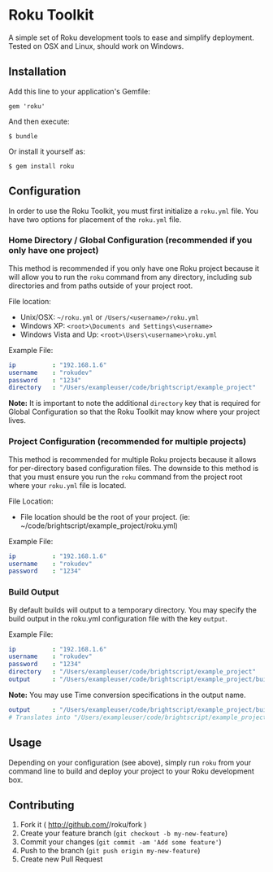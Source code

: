 # Roku Toolkit

A simple set of Roku development tools to ease and simplify deployment. Tested on OSX and Linux, should work on Windows.

## Installation

Add this line to your application's Gemfile:

    gem 'roku'

And then execute:

    $ bundle

Or install it yourself as:

    $ gem install roku

## Configuration

In order to use the Roku Toolkit, you must first initialize a `roku.yml` file. You have two options for placement of the `roku.yml` file.

### Home Directory / Global Configuration (recommended if you only have one project)

This method is recommended if you only have one Roku project because it will allow you to run the `roku` command from any directory, including sub directories and from paths outside of your project root.

File location: 
- Unix/OSX: `~/roku.yml` or `/Users/<username>/roku.yml`
- Windows XP: `<root>\Documents and Settings\<username>`
- Windows Vista and Up: `<root>\Users\<username>\roku.yml`

Example File:
```yml
ip          : "192.168.1.6"
username    : "rokudev"
password    : "1234"
directory   : "/Users/exampleuser/code/brightscript/example_project"
```

**Note:** It is important to note the additional `directory` key that is required for Global Configuration so that the Roku Toolkit may know where your project lives.

### Project Configuration (recommended for multiple projects)

This method is recommended for multiple Roku projects because it allows for per-directory based configuration files. The downside to this method is that you must ensure you run the `roku` command from the project root where your `roku.yml` file is located.

File Location:
- File location should be the root of your project. (ie: ~/code/brightscript/example_project/roku.yml)

Example File:
```yml
ip          : "192.168.1.6"
username    : "rokudev"
password    : "1234"
```

### Build Output

By default builds will output to a temporary directory. You may specify the build output in the roku.yml configuration file with the key `output`.

Example File:
```yml
ip          : "192.168.1.6"
username    : "rokudev"
password    : "1234"
directory   : "/Users/exampleuser/code/brightscript/example_project"
output      : "/Users/exampleuser/code/brightscript/example_project/builds/roku.zip"
```

**Note:** You may use Time conversion specifications in the output name.

```yml
output      : "/Users/exampleuser/code/brightscript/example_project/builds/roku-%m-%d-%Y.zip"
# Translates into "/Users/exampleuser/code/brightscript/example_project/builds/roku-01-20-2015.zip"
```

## Usage

Depending on your configuration (see above), simply run `roku` from your command line to build and deploy your project to your Roku development box. 

## Contributing

1. Fork it ( http://github.com/<my-github-username>/roku/fork )
2. Create your feature branch (`git checkout -b my-new-feature`)
3. Commit your changes (`git commit -am 'Add some feature'`)
4. Push to the branch (`git push origin my-new-feature`)
5. Create new Pull Request
